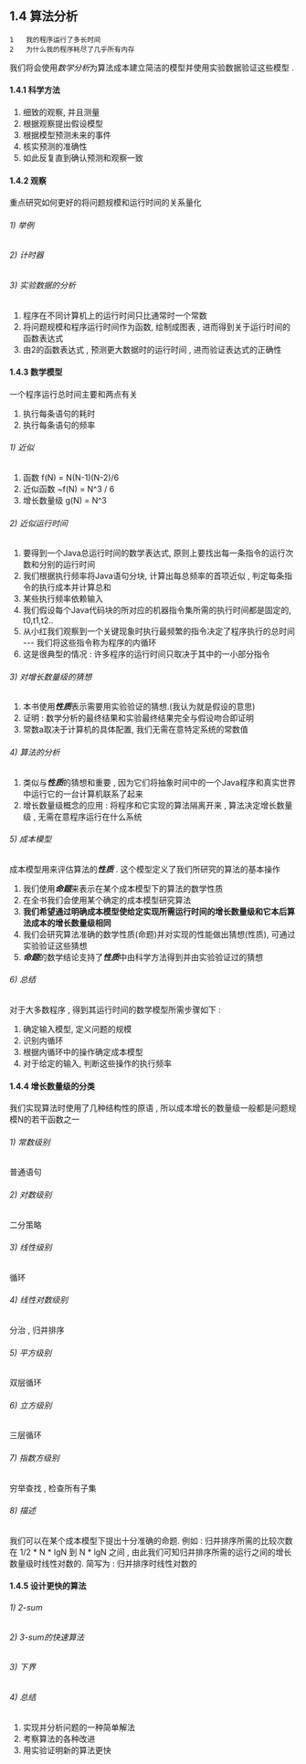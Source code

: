 ## 1.4 算法分析
```
1   我的程序运行了多长时间
2   为什么我的程序耗尽了几乎所有内存
```
我们将会使用*数学分析*为算法成本建立简洁的模型并使用实验数据验证这些模型 .   

#### 1.4.1 科学方法
1.  细致的观察, 并且测量
2.  根据观察提出假设模型
3.  根据模型预测未来的事件
4.  核实预测的准确性
5.  如此反复直到确认预测和观察一致

#### 1.4.2 观察
重点研究如何更好的将问题规模和运行时间的关系量化
###### 1) 举例
###### 2) 计时器
###### 3) 实验数据的分析
1. 程序在不同计算机上的运行时间只比通常时一个常数
2. 将问题规模和程序运行时间作为函数,  绘制成图表 , 进而得到关于运行时间的函数表达式 
3. 由2的函数表达式 , 预测更大数据时的运行时间 , 进而验证表达式的正确性   

#### 1.4.3 数学模型
一个程序运行总时间主要和两点有关
1.  执行每条语句的耗时
2.  执行每条语句的频率

###### 1) 近似
1.  函数 f(N) = N(N-1)(N-2)/6 
2.  近似函数 ~f(N) = N^3 / 6
3.  增长数量级 g(N) = N^3

###### 2) 近似运行时间
1.  要得到一个Java总运行时间的数学表达式, 原则上要找出每一条指令的运行次数和分别的运行时间
2.  我们根据执行频率将Java语句分块, 计算出每总频率的首项近似 , 判定每条指令的执行成本并计算总和
3.  某些执行频率依赖输入
4.  我们假设每个Java代码块的所对应的机器指令集所需的执行时间都是固定的, t0,t1,t2.. 
5.  从小红我们观察到一个关键现象时执行最频繁的指令决定了程序执行的总时间 --- 我们将这些指令称为程序的内循环
6.  这是很典型的情况 : 许多程序的运行时间只取决于其中的一小部分指令

###### 3) 对增长数量级的猜想
1.  本书使用***性质***表示需要用实验验证的猜想.(我认为就是假设的意思)
2.  证明 : 数学分析的最终结果和实验最终结果完全与假设吻合即证明
3.  常数a取决于计算机的具体配置, 我们无需在意特定系统的常数值

###### 4) 算法的分析
1.  类似与***性质***的猜想和重要 , 因为它们将抽象时间中的一个Java程序和真实世界中运行它的一台计算机联系了起来
2.  增长数量级概念的应用 : 将程序和它实现的算法隔离开来 , 算法决定增长数量级 , 无需在意程序运行在什么系统

###### 5) 成本模型
成本模型用来评估算法的***性质*** . 这个模型定义了我们所研究的算法的基本操作
1.  我们使用***命题***来表示在某个成本模型下的算法的数学性质
2.  在全书我们会使用某个确定的成本模型研究算法 
3.  **我们希望通过明确成本模型使给定实现所需运行时间的增长数量级和它本后算法成本的增长数量级相同**
4.  我们会研究算法准确的数学性质(命题)并对实现的性能做出猜想(性质), 可通过实验验证这些猜想
5.  ***命题***的数学结论支持了***性质***中由科学方法得到并由实验验证过的猜想

###### 6) 总结
对于大多数程序 , 得到其运行时间的数学模型所需步骤如下 :
1.  确定输入模型, 定义问题的规模
2.  识别内循环
3.  根据内循环中的操作确定成本模型
4.  对于给定的输入, 判断这些操作的执行频率

#### 1.4.4 增长数量级的分类
我们实现算法时使用了几种结构性的原语 , 所以成本增长的数量级一般都是问题规模N的若干函数之一
###### 1) 常数级别
普通语句
###### 2) 对数级别
二分策略
###### 3) 线性级别
循环
###### 4) 线性对数级别
分治 , 归并排序
###### 5) 平方级别
双层循环
###### 6) 立方级别
三层循环
###### 7) 指数方级别
穷举查找 , 检查所有子集

###### 8) 描述
我们可以在某个成本模型下提出十分准确的命题.
例如 : 归并排序所需的比较次数在 1/2 * N * lgN 到 N * lgN 之间 , 由此我们可知归并排序所需的运行之间的增长数量级时线性对数的.
简写为 : 归并排序时线性对数的 

#### 1.4.5 设计更快的算法
###### 1) 2-sum
###### 2) 3-sum的快速算法
###### 3) 下界
###### 4) 总结
1.  实现并分析问题的一种简单解法
2.  考察算法的各种改进
3.  用实验证明新的算法更快
